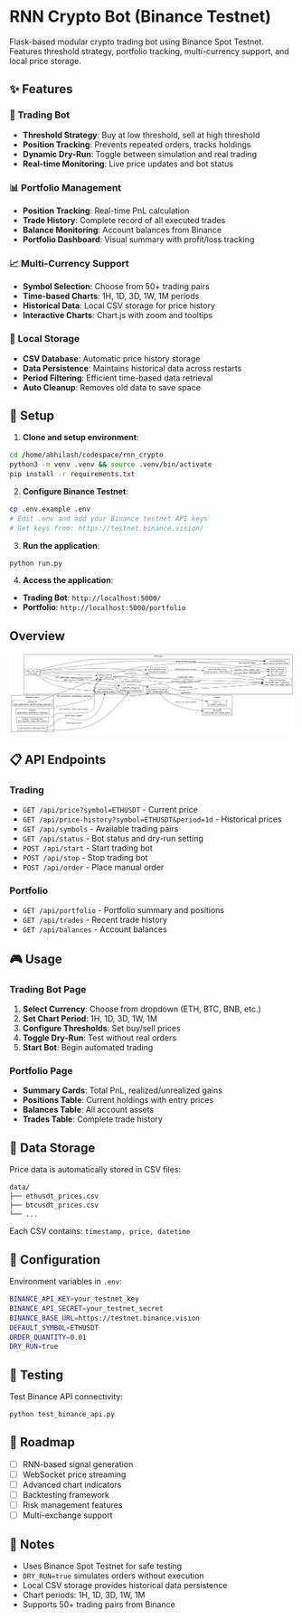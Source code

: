 # RNN Crypto Bot (Binance Testnet)

Flask-based modular crypto trading bot using Binance Spot Testnet. Features threshold strategy, portfolio tracking, multi-currency support, and local price storage.

## ✨ Features

### 🎯 Trading Bot
- **Threshold Strategy**: Buy at low threshold, sell at high threshold
- **Position Tracking**: Prevents repeated orders, tracks holdings
- **Dynamic Dry-Run**: Toggle between simulation and real trading
- **Real-time Monitoring**: Live price updates and bot status

### 📊 Portfolio Management
- **Position Tracking**: Real-time PnL calculation
- **Trade History**: Complete record of all executed trades
- **Balance Monitoring**: Account balances from Binance
- **Portfolio Dashboard**: Visual summary with profit/loss tracking

### 📈 Multi-Currency Support
- **Symbol Selection**: Choose from 50+ trading pairs
- **Time-based Charts**: 1H, 1D, 3D, 1W, 1M periods
- **Historical Data**: Local CSV storage for price history
- **Interactive Charts**: Chart.js with zoom and tooltips

### 💾 Local Storage
- **CSV Database**: Automatic price history storage
- **Data Persistence**: Maintains historical data across restarts
- **Period Filtering**: Efficient time-based data retrieval
- **Auto Cleanup**: Removes old data to save space

## 🚀 Setup

1. **Clone and setup environment**:
```bash
cd /home/abhilash/codespace/rnn_crypto
python3 -m venv .venv && source .venv/bin/activate
pip install -r requirements.txt
```

2. **Configure Binance Testnet**:
```bash
cp .env.example .env
# Edit .env and add your Binance testnet API keys
# Get keys from: https://testnet.binance.vision/
```

3. **Run the application**:
```bash
python run.py
```

4. **Access the application**:
- **Trading Bot**: `http://localhost:5000/`
- **Portfolio**: `http://localhost:5000/portfolio`


## Overview
![RNN Crypto Trading Bot Overview](rnn_oveview.svg)

## 📋 API Endpoints

### Trading
- `GET /api/price?symbol=ETHUSDT` - Current price
- `GET /api/price-history?symbol=ETHUSDT&period=1d` - Historical prices
- `GET /api/symbols` - Available trading pairs
- `GET /api/status` - Bot status and dry-run setting
- `POST /api/start` - Start trading bot
- `POST /api/stop` - Stop trading bot
- `POST /api/order` - Place manual order

### Portfolio
- `GET /api/portfolio` - Portfolio summary and positions
- `GET /api/trades` - Recent trade history
- `GET /api/balances` - Account balances

## 🎮 Usage

### Trading Bot Page
1. **Select Currency**: Choose from dropdown (ETH, BTC, BNB, etc.)
2. **Set Chart Period**: 1H, 1D, 3D, 1W, 1M
3. **Configure Thresholds**: Set buy/sell prices
4. **Toggle Dry-Run**: Test without real orders
5. **Start Bot**: Begin automated trading

### Portfolio Page
- **Summary Cards**: Total PnL, realized/unrealized gains
- **Positions Table**: Current holdings with entry prices
- **Balances Table**: All account assets
- **Trades Table**: Complete trade history

## 📁 Data Storage

Price data is automatically stored in CSV files:
```
data/
├── ethusdt_prices.csv
├── btcusdt_prices.csv
└── ...
```

Each CSV contains: `timestamp, price, datetime`

## 🔧 Configuration

Environment variables in `.env`:
```bash
BINANCE_API_KEY=your_testnet_key
BINANCE_API_SECRET=your_testnet_secret
BINANCE_BASE_URL=https://testnet.binance.vision
DEFAULT_SYMBOL=ETHUSDT
ORDER_QUANTITY=0.01
DRY_RUN=true
```

## 🧪 Testing

Test Binance API connectivity:
```bash
python test_binance_api.py
```

## 🔮 Roadmap
- [ ] RNN-based signal generation
- [ ] WebSocket price streaming
- [ ] Advanced chart indicators
- [ ] Backtesting framework
- [ ] Risk management features
- [ ] Multi-exchange support

## 📝 Notes
- Uses Binance Spot Testnet for safe testing
- `DRY_RUN=true` simulates orders without execution
- Local CSV storage provides historical data persistence
- Chart periods: 1H, 1D, 3D, 1W, 1M
- Supports 50+ trading pairs from Binance
